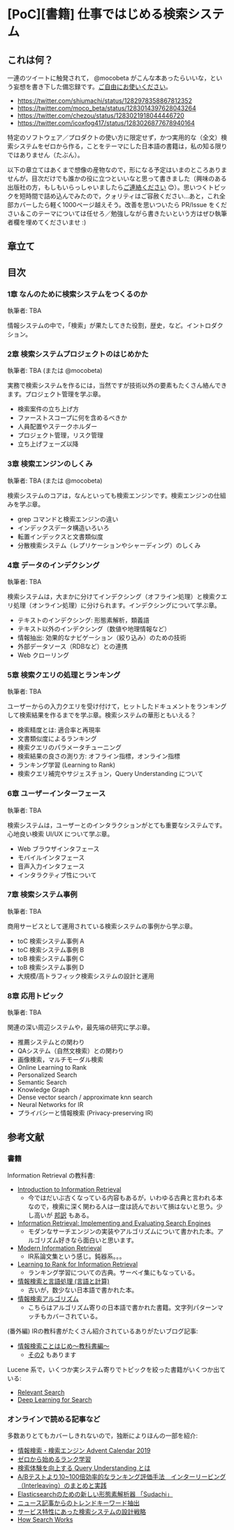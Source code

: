 # [PoC][書籍] 仕事ではじめる検索システム

## これは何？

一連のツイートに触発されて， @mocobeta がこんな本あったらいいな，という妄想を書き下した備忘録です。[ご自由にお使いください](./LICENSE)。

- https://twitter.com/shiumachi/status/1282978358867812352
- https://twitter.com/moco_beta/status/1283014397628043264
- https://twitter.com/chezou/status/1283021918044446720
- https://twitter.com/icoxfog417/status/1283026877678940164

特定のソフトウェア／プロダクトの使い方に限定せず，かつ実用的な（全文）検索システムをゼロから作る，ことをテーマにした日本語の書籍は，私の知る限りではありません（たぶん）。

以下の章立てはあくまで想像の産物なので，形になる予定はいまのところありませんが，目次だけでも誰かの役に立つといいなと思って書きました（興味のある出版社の方，もしもいらっしゃいましたら[ご連絡ください](https://medium.com/@mocobeta/about-me-b28838ba631f) 😊）。思いつくトピックを短時間で詰め込んでみたので，クォリティはご容赦ください...あと，これ全部カバーしたら軽く1000ページ越えそう。改善を思いついたら PR/Issue をください＆このテーマについては任せろ／勉強しながら書きたいという方はぜひ執筆者欄を埋めてくださいませ :)

## 章立て

## 目次

### 1章 なんのために検索システムをつくるのか

執筆者: TBA

情報システムの中で，「検索」が果たしてきた役割，歴史，など。イントロダクション。

### 2章 検索システムプロジェクトのはじめかた

執筆者: TBA (または @mocobeta)

実務で検索システムを作るには，当然ですが技術以外の要素もたくさん絡んできます。プロジェクト管理を学ぶ章。

- 検索案件の立ち上げ方
- ファーストスコープに何を含めるべきか
- 人員配置やステークホルダー
- プロジェクト管理，リスク管理
- 立ち上げフェーズ以降

### 3章 検索エンジンのしくみ

執筆者: TBA (または @mocobeta)

検索システムのコアは，なんといっても検索エンジンです。検索エンジンの仕組みを学ぶ章。

- grep コマンドと検索エンジンの違い
- インデックスデータ構造いろいろ
- 転置インデックスと文書類似度
- 分散検索システム（レプリケーションやシャーディング）のしくみ

### 4章 データのインデクシング

執筆者: TBA

検索システムは，大まかに分けてインデクシング（オフライン処理）と検索クエリ処理（オンライン処理）に分けられます。インデクシングについて学ぶ章。

- テキストのインデクシング: 形態素解析，類義語
- テキスト以外のインデクシング（数値や地理情報など）
- 情報抽出: 効果的なナビゲーション（絞り込み）のための技術
- 外部データソース（RDBなど）との連携
- Web クローリング

### 5章 検索クエリの処理とランキング

執筆者: TBA

ユーザーからの入力クエリを受け付けて，ヒットしたドキュメントをランキングして検索結果を作るまでを学ぶ章。検索システムの華形ともいえる？

- 検索精度とは: 適合率と再現率
- 文書類似度によるランキング
- 検索クエリのパラメータチューニング
- 検索結果の良さの測り方: オフライン指標，オンライン指標
- ランキング学習 (Learning to Rank)
- 検索クエリ補完やサジェスチョン，Query Understanding について

### 6章 ユーザーインターフェース

執筆者: TBA

検索システムは，ユーザーとのインタラクションがとても重要なシステムです。心地良い検索 UI/UX について学ぶ章。

- Web ブラウザインタフェース
- モバイルインタフェース
- 音声入力インタフェース
- インタラクティブ性について

### 7章 検索システム事例

執筆者: TBA

商用サービスとして運用されている検索システムの事例から学ぶ章。

- toC 検索システム事例 A
- toC 検索システム事例 B
- toB 検索システム事例 C
- toB 検索システム事例 D
- 大規模/高トラフィック検索システムの設計と運用

### 8章 応用トピック

執筆者: TBA

関連の深い周辺システムや，最先端の研究に学ぶ章。

- 推薦システムとの関わり
- QAシステム（自然文検索）との関わり
- 画像検索，マルチモーダル検索
- Online Learning to Rank
- Personalized Search
- Semantic Search
- Knowledge Graph
- Dense vector search / approximate knn search
- Neural Networks for IR
- プライバシーと情報検索 (Privacy-preserving IR)

## 参考文献

### 書籍

Information Retrieval の教科書:

- [Introduction to Information Retrieval](https://nlp.stanford.edu/IR-book/information-retrieval-book.html)
  - 今ではだいぶ古くなっている内容もあるが，いわゆる古典と言われる本なので，検索に深く関わる人は一度は読んでおいて損はないと思う。少し高いが [邦訳](https://www.kyoritsu-pub.co.jp/bookdetail/9784320123229) もある。
- [Information Retrieval: Implementing and Evaluating Search Engines](https://www.amazon.co.jp/Information-Retrieval-Implementing-Evaluating-Engines/dp/0262026511/)
  - モダンなサーチエンジンの実装やアルゴリズムについて書かれた本。アルゴリズム好きなら面白いと思います。
- [Modern Information Retrieval](https://www.amazon.co.jp/Modern-Information-Retrieval-Concepts-Technology/dp/0321416910)
  - IR系論文集という感じ。鈍器系。。。
- [Learning to Rank for Information Retrieval](https://link.springer.com/book/10.1007/978-3-642-14267-3)
  - ランキング学習についての古典。サーベイ集にもなっている。
- [情報検索と言語処理 (言語と計算)](https://www.amazon.co.jp/dp/4130654055/)
  - 古いが，数少ない日本語で書かれた本。
- [情報検索アルゴリズム](https://www.amazon.co.jp/%E6%83%85%E5%A0%B1%E6%A4%9C%E7%B4%A2%E3%82%A2%E3%83%AB%E3%82%B4%E3%83%AA%E3%82%BA%E3%83%A0-%E5%8C%97-%E7%A0%94%E4%BA%8C/dp/4320120361)
  - こちらはアルゴリズム寄りの日本語で書かれた書籍。文字列パターンマッチもカバーされている。

(番外編) IRの教科書がたくさん紹介されているありがたいブログ記事:

- [情報検索ことはじめ〜教科書編〜](https://sleepy-yoshi.hatenablog.com/entry/20081212/p1)
  - [その2](https://sleepy-yoshi.hatenablog.com/entry/20110118/p1) もあります

Lucene 系で，いくつか実システム寄りでトピックを絞った書籍がいくつか出ている:

- [Relevant Search](https://www.manning.com/books/relevant-search)
- [Deep Learning for Search](https://www.manning.com/books/deep-learning-for-search)


### オンラインで読める記事など

多数ありとてもカバーしきれないので，独断によりほんの一部を紹介:

- [情報検索・検索エンジン Advent Calendar 2019](https://qiita.com/advent-calendar/2019/search)
- [ゼロから始めるランク学習](https://www.szdrblog.info/entry/2018/12/03/004600)
- [検索体験を向上する Query Understanding とは](https://recruit-tech.co.jp/blog/2019/12/25/query-understanding-overview/)
- [A/Bテストより10~100倍効率的なランキング評価手法　インターリービング（Interleaving）のまとめと実践](https://qiita.com/mpkato/items/99bd55cc17387844fd62)
- [Elasticsearchのための新しい形態素解析器 「Sudachi」](https://qiita.com/sorami/items/99604ef105f13d2d472b)
- [ニュース記事からのトレンドキーワード抽出](https://qiita.com/moco_beta/items/0b0f08ed29f39544d87f)
- [サービス特性にあった検索システムの設計戦略](https://techlife.cookpad.com/entry/2019/11/18/110000)
- [How Search Works](https://www.blog.google/products/search/how-search-works/)

